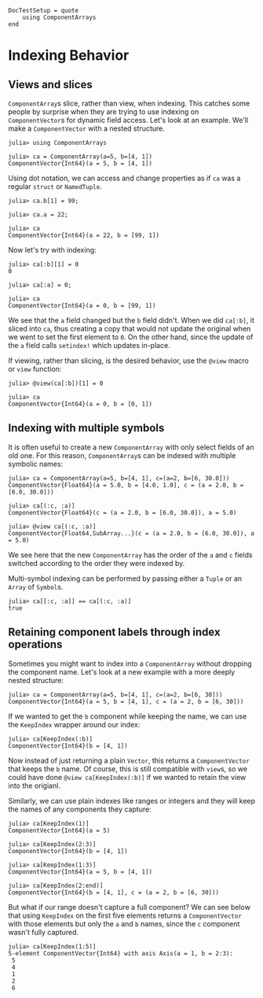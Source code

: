 ```@meta
DocTestSetup = quote
    using ComponentArrays
end
```
# Indexing Behavior

## Views and slices
`ComponentArray`s slice, rather than view, when indexing. This catches some people by surprise when they are trying to use indexing on `ComponentVector`s for dynamic field access. Let's look at an example. We'll make a `ComponentVector` with a nested structure.
```jldoctest views-v-slices
julia> using ComponentArrays

julia> ca = ComponentArray(a=5, b=[4, 1])
ComponentVector{Int64}(a = 5, b = [4, 1])
```
Using dot notation, we can access and change properties as if `ca` was a regular `struct` or `NamedTuple`.
```jldoctest views-v-slices
julia> ca.b[1] = 99;

julia> ca.a = 22;

julia> ca
ComponentVector{Int64}(a = 22, b = [99, 1])
```
Now let's try with indexing:
```jldoctest views-v-slices
julia> ca[:b][1] = 0
0

julia> ca[:a] = 0;

julia> ca
ComponentVector{Int64}(a = 0, b = [99, 1])
```
We see that the `a` field changed but the `b` field didn't. When we did `ca[:b]`, it sliced into `ca`, thus creating a copy that would not update the original when we went to set the first element to `0`. On the other hand, since the update of the `a` field calls `setindex!` which updates in-place.

If viewing, rather than slicing, is the desired behavior, use the `@view` macro or `view` function:
```julia-repl
julia> @view(ca[:b])[1] = 0

julia> ca
ComponentVector{Int64}(a = 0, b = [0, 1])
```

## Indexing with multiple symbols
It is often useful to create a new `ComponentArray` with only select fields of an old one. For this reason, `ComponentArray`s can be indexed with multiple symbolic names:
```jldoctest indexing-multiple-symbols
julia> ca = ComponentArray(a=5, b=[4, 1], c=(a=2, b=[6, 30.0]))
ComponentVector{Float64}(a = 5.0, b = [4.0, 1.0], c = (a = 2.0, b = [6.0, 30.0]))

julia> ca[(:c, :a)]
ComponentVector{Float64}(c = (a = 2.0, b = [6.0, 30.0]), a = 5.0)

julia> @view ca[(:c, :a)]
ComponentVector{Float64,SubArray...}(c = (a = 2.0, b = [6.0, 30.0]), a = 5.0)
```
We see here that the new `ComponentArray` has the order of the `a` and `c` fields switched according to the order they were indexed by.

Multi-symbol indexing can be performed by passing either a `Tuple` or an `Array` of `Symbol`s.
```jldoctest indexing-multiple-symbols
julia> ca[[:c, :a]] == ca[(:c, :a)]
true
```

## Retaining component labels through index operations
Sometimes you might want to index into a `ComponentArray` without dropping the component name. Let's look at a new example with a more deeply nested structure:
```jldoctest indexing-label-retain
julia> ca = ComponentArray(a=5, b=[4, 1], c=(a=2, b=[6, 30]))
ComponentVector{Int64}(a = 5, b = [4, 1], c = (a = 2, b = [6, 30]))
```
If we wanted to get the `b` component while keeping the name, we can use the `KeepIndex` wrapper around our index:
```jldoctest indexing-label-retain
julia> ca[KeepIndex(:b)]
ComponentVector{Int64}(b = [4, 1])
```
Now instead of just returning a plain `Vector`, this returns a `ComponentVector` that keeps the `b` name. Of course, this is still compatible with `view`s, so we could have done `@view ca[KeepIndex(:b)]` if we wanted to retain the view into the origianl.

Similarly, we can use plain indexes like ranges or integers and they will keep the names of any components they capture:
```jldoctest indexing-label-retain
julia> ca[KeepIndex(1)]
ComponentVector{Int64}(a = 5)

julia> ca[KeepIndex(2:3)]
ComponentVector{Int64}(b = [4, 1])

julia> ca[KeepIndex(1:3)]
ComponentVector{Int64}(a = 5, b = [4, 1])

julia> ca[KeepIndex(2:end)]
ComponentVector{Int64}(b = [4, 1], c = (a = 2, b = [6, 30]))
```
But what if our range doesn't capture a full component? We can see below that using `KeepIndex` on the first five elements returns a `ComponentVector` with those elements but only the `a` and `b` names, since the `c` component wasn't fully captured. 
```jldoctest indexing-label-retain
julia> ca[KeepIndex(1:5)]
5-element ComponentVector{Int64} with axis Axis(a = 1, b = 2:3):
 5
 4
 1
 2
 6
```